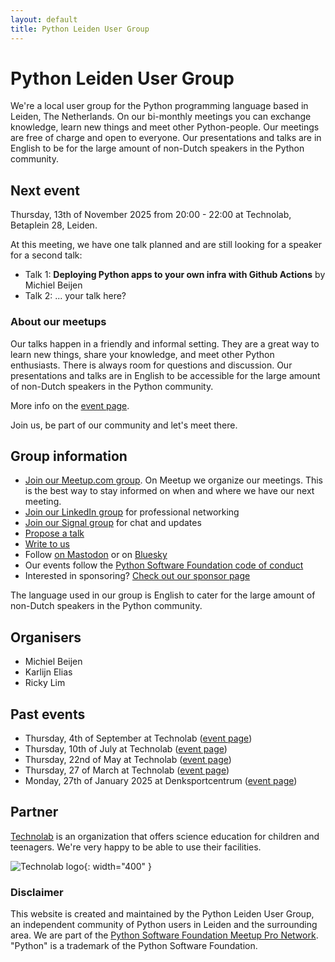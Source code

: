 ```yaml
---
layout: default
title: Python Leiden User Group
---
```


# Python Leiden User Group

We're a local user group for the Python programming language based in Leiden,
The Netherlands. On our bi-monthly meetings you can exchange knowledge, learn
new things and meet other Python-people. Our meetings are free of charge and
open to everyone. Our presentations and talks are in English to be for the
large amount of non-Dutch speakers in the Python community.

## Next event

Thursday, 13th of November 2025 from 20:00 - 22:00 at Technolab, Betaplein 28,
Leiden.

At this meeting, we have one talk planned and are still looking for a speaker
for a second talk:

- Talk 1: **Deploying Python apps to your own infra with Github Actions** by
  Michiel Beijen
- Talk 2: ... your talk here?

### About our meetups

Our talks happen in a friendly and informal setting. They are a great way to
learn new things, share your knowledge, and meet other Python enthusiasts.
There is always room for questions and discussion. Our presentations and talks
are in English to be accessible for the large amount of non-Dutch speakers in
the Python community.

More info on the [event page](/meeting-2025-11-13.html).

Join us, be part of our community and let's meet there.

## Group information

- [Join our Meetup.com group](https://www.meetup.com/leiden-python-user-group/).
  On Meetup we organize our meetings. This is the best way to stay informed on
  when and where we have our next meeting.
- [Join our LinkedIn group](https://www.linkedin.com/groups/10059030/) for
  professional networking
- [Join our Signal group](https://signal.group/#CjQKII1B1fYKxgmZ6GVrkaiDXPFjbwmxHGz1h9HtBOCOENIaEhAnHAKYkjWtIftRCNfbDh2q)
  for chat and updates
- [Propose a talk](mailto:mb@x14.nl)
- [Write to us](mailto:mb@x14.nl)
- Follow <a rel="me" href="https://fosstodon.org/@pythonleiden">on Mastodon</a>
  or on
  [Bluesky](https://bsky.app/profile/pythonleiden.fosstodon.org.ap.brid.gy)
- Our events follow the
  [Python Software Foundation code of conduct](https://policies.python.org/python.org/code-of-conduct/)
- Interested in sponsoring? [Check out our sponsor page](/sponsor.html)

The language used in our group is English to cater for the large amount of
non-Dutch speakers in the Python community.

## Organisers

- Michiel Beijen
- Karlijn Elias
- Ricky Lim

## Past events

- Thursday, 4th of September at Technolab
  ([event page](/meeting-2025-09-04.html))
- Thursday, 10th of July at Technolab ([event page](/meeting-2025-07-10.html))
- Thursday, 22nd of May at Technolab ([event page](/meeting-2025-05-22.html))
- Thursday, 27 of March at Technolab ([event page](/meeting-2025-03-27.html))
- Monday, 27th of January 2025 at Denksportcentrum
  ([event page](/meeting-2025-01-27.html))

## Partner

[Technolab](https://www.technolableiden.nl/) is an organization that offers
science education for children and teenagers. We're very happy to be able to
use their facilities.

![Technolab logo](/images/logo-technolab.svg){: width="400" }

### Disclaimer

This website is created and maintained by the Python Leiden User Group, an
independent community of Python users in Leiden and the surrounding area. We
are part of the
[Python Software Foundation Meetup Pro Network](https://www.meetup.com/pro/python-software-foundation-meetups/).
"Python" is a trademark of the Python Software Foundation.
